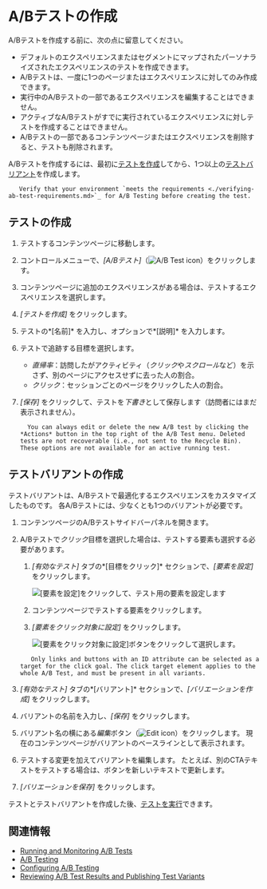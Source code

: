 # A/Bテストの作成

A/Bテストを作成する前に、次の点に留意してください。

  - デフォルトのエクスペリエンスまたはセグメントにマップされたパーソナライズされたエクスペリエンスのテストを作成できます。
  - A/Bテストは、一度に1つのページまたはエクスペリエンスに対してのみ作成できます。
  - 実行中のA/Bテストの一部であるエクスペリエンスを編集することはできません。
  - アクティブなA/Bテストがすでに実行されているエクスペリエンスに対しテストを作成することはできません。
  - A/Bテストの一部であるコンテンツページまたはエクスペリエンスを削除すると、テストも削除されます。

A/Bテストを作成するには、最初に[テストを作成](#creating-the-test)してから、1つ以上の[テストバリアント](#creating-the-test-variant)を作成します。

``` important::
   Verify that your environment `meets the requirements <./verifying-ab-test-requirements.md>`_ for A/B Testing before creating the test.
```

## テストの作成

1.  テストするコンテンツページに移動します。

2.  コントロールメニューで、*[A/Bテスト]*（![A/B Test icon](../../../images/icon-ab-testing.png)）をクリックします。

3.  コンテンツページに追加のエクスペリエンスがある場合は、テストするエクスペリエンスを選択します。

4.  *[テストを作成]* をクリックします。

5.  テストの*[名前]* を入力し、オプションで*[説明]* を入力します。

6.  テストで追跡する目標を選択します。

      - *直帰率*：訪問したがアクティビティ（*クリック*や*スクロール*など）を示さず、別のページにアクセスせずに去った人の割合。
      - *クリック*：セッションごとのページをクリックした人の割合。

7.  *[保存]* をクリックして、テストを*下書き*として保存します（訪問者にはまだ表示されません）。

    ``` note::
      You can always edit or delete the new A/B test by clicking the *Actions* button in the top right of the A/B Test menu. Deleted tests are not recoverable (i.e., not sent to the Recycle Bin). These options are not available for an active running test.
    ```

## テストバリアントの作成

テストバリアントは、A/Bテストで最適化するエクスペリエンスをカスタマイズしたものです。 各A/Bテストには、少なくとも1つのバリアントが必要です。

1.  コンテンツページのA/Bテストサイドバーパネルを開きます。

2.  A/Bテストで*クリック*目標を選択した場合は、テストする要素も選択する必要があります。

    1.  *[有効なテスト]* タブの*[目標をクリック]* セクションで、*[要素を設定]* をクリックします。

        ![[要素を設定]をクリックして、テスト用の要素を設定します](./creating-ab-tests/images/03.png)

    2.  コンテンツページでテストする要素をクリックします。

    3.  *[要素をクリック対象に設定]* をクリックします。

        ![[要素をクリック対象に設定]ボタンをクリックして選択します。](./creating-ab-tests/images/01.png)
    
    <!-- end list -->
    
    ``` note::
       Only links and buttons with an ID attribute can be selected as a target for the click goal. The click target element applies to the whole A/B Test, and must be present in all variants.
    ```

3.  *[有効なテスト]* タブの*[バリアント]* セクションで、*[バリエーションを作成]* をクリックします。

4.  バリアントの名前を入力し、*[保存]* をクリックします。

5.  バリアント名の横にある*編集*ボタン（![Edit icon](../../../images/icon-edit.png)）をクリックします。 現在のコンテンツページがバリアントのベースラインとして表示されます。

6.  テストする変更を加えてバリアントを編集します。 たとえば、別のCTAテキストをテストする場合は、ボタンを新しいテキストで更新します。

7.  *[バリエーションを保存]* をクリックします。

テストとテストバリアントを作成した後、[テストを実行](./running-and-monitoring-ab-tests)できます。

## 関連情報

  - [Running and Monitoring A/B Tests](./running-and-monitoring-ab-tests)
  - [A/B Testing](./ab-testing.md)
  - [Configuring A/B Testing](./configuring-ab-testing.md)
  - [Reviewing A/B Test Results and Publishing Test Variants](./reviewing-ab-test-results-and-publishing-test-variants.md)
